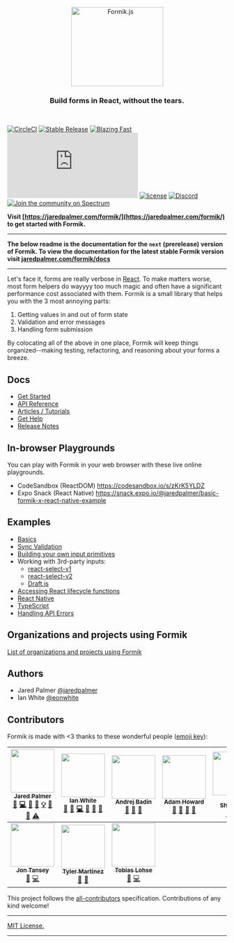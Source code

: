 <p align="center">
  <img src="https://user-images.githubusercontent.com/4060187/61057426-4e5a4600-a3c3-11e9-9114-630743e05814.png" width="211" height="182" alt="Formik.js" />
</p>

<h3 align="center">
  Build forms in React, without the tears.
</h3>

<br>

[![CircleCI](https://circleci.com/gh/jaredpalmer/formik.svg?style=svg)](https://circleci.com/gh/jaredpalmer/formik)
[![Stable Release](https://img.shields.io/npm/v/formik.svg)](https://npm.im/formik)
[![Blazing Fast](https://badgen.now.sh/badge/speed/blazing%20%F0%9F%94%A5/green)](https://npm.im/formik)
[![gzip size](http://img.badgesize.io/https://unpkg.com/formik@latest/dist/formik.umd.production.js?compression=gzip)](https://unpkg.com/formik@latest/dist/formik.umd.production.js)
[![license](https://badgen.now.sh/badge/license/MIT)](./LICENSE)
[![Discord](https://img.shields.io/discord/102860784329052160.svg?style=flat-square)](https://discord.gg/cU6MCve)
[![Join the community on Spectrum](https://withspectrum.github.io/badge/badge.svg)](https://spectrum.chat/palmer)

**Visit [https://jaredpalmer.com/formik/](https://jaredpalmer.com/formik/) to get started with Formik.**

---

**The below readme is the documentation for the `next` (prerelease) version of Formik. To view the documentation for the latest stable Formik version visit [jaredpalmer.com/formik/docs](https://jaredpalmer.com/formik/docs/overview)**

---

Let's face it, forms are really verbose in
[React](https://github.com/facebook/react). To make matters worse, most form
helpers do wayyyy too much magic and often have a significant performance cost
associated with them. Formik is a small library that helps you with the 3 most
annoying parts:

1.  Getting values in and out of form state
2.  Validation and error messages
3.  Handling form submission

By colocating all of the above in one place, Formik will keep things
organized--making testing, refactoring, and reasoning about your forms a breeze.

<div id="handleblur-e-any--void"></div>
<div id="handlechange-e-any--void"></div>

## Docs

- [Get Started](https://jaredpalmer.com/formik/docs/overview)
- [API Reference](https://jaredpalmer.com/formik/docs/api/formik)
- [Articles / Tutorials](https://jaredpalmer.com/formik/docs/resources)
- [Get Help](https://jaredpalmer.com/formik/help)
- [Release Notes](https://github.com/jaredpalmer/formik/releases)

## In-browser Playgrounds

You can play with Formik in your web browser with these live online playgrounds.

- CodeSandbox (ReactDOM) https://codesandbox.io/s/zKrK5YLDZ
- Expo Snack (React Native) https://snack.expo.io/@jaredpalmer/basic-formik-x-react-native-example

## Examples

- [Basics](https://codesandbox.io/s/zKrK5YLDZ)
- [Sync Validation](https://codesandbox.io/s/q8yRqQMp)
- [Building your own input primitives](https://codesandbox.io/s/qJR4ykJk)
- Working with 3rd-party inputs:
  - [react-select-v1](https://codesandbox.io/s/jRzE53pqR)
  - [react-select-v2](https://codesandbox.io/s/73jj9zom96)
  - [Draft.js](https://codesandbox.io/s/QW1rqjBLl)
- [Accessing React lifecycle functions](https://codesandbox.io/s/pgD4DLypy)
- [React Native](https://snack.expo.io/@ferrannp/react-native-x-formik)
- [TypeScript](https://codesandbox.io/s/8y578o8152)
- [Handling API Errors](https://codesandbox.io/s/nw193yq32l)

## Organizations and projects using Formik

[List of organizations and projects using Formik](https://github.com/jaredpalmer/formik/issues/87)

## Authors

- Jared Palmer [@jaredpalmer](https://twitter.com/jaredpalmer)
- Ian White [@eonwhite](https://twitter.com/eonwhite)

## Contributors

Formik is made with <3 thanks to these wonderful people
([emoji key](https://github.com/kentcdodds/all-contributors#emoji-key)):

<!-- ALL-CONTRIBUTORS-LIST:START - Do not remove or modify this section -->
<!-- prettier-ignore -->
| [<img src="https://avatars2.githubusercontent.com/u/4060187?v=4" width="100px;"/><br /><sub><b>Jared Palmer</b></sub>](http://jaredpalmer.com)<br />[💬](#question-jaredpalmer "Answering Questions") [💻](https://github.com/jaredpalmer/formik/commits?author=jaredpalmer "Code") [🎨](#design-jaredpalmer "Design") [📖](https://github.com/jaredpalmer/formik/commits?author=jaredpalmer "Documentation") [💡](#example-jaredpalmer "Examples") [🤔](#ideas-jaredpalmer "Ideas, Planning, & Feedback") [👀](#review-jaredpalmer "Reviewed Pull Requests") [⚠️](https://github.com/jaredpalmer/formik/commits?author=jaredpalmer "Tests") | [<img src="https://avatars0.githubusercontent.com/u/109324?v=4" width="100px;"/><br /><sub><b>Ian White</b></sub>](https://www.stardog.io)<br />[💬](#question-eonwhite "Answering Questions") [🐛](https://github.com/jaredpalmer/formik/issues?q=author%3Aeonwhite "Bug reports") [💻](https://github.com/jaredpalmer/formik/commits?author=eonwhite "Code") [📖](https://github.com/jaredpalmer/formik/commits?author=eonwhite "Documentation") [🤔](#ideas-eonwhite "Ideas, Planning, & Feedback") [👀](#review-eonwhite "Reviewed Pull Requests") | [<img src="https://avatars0.githubusercontent.com/u/829963?v=4" width="100px;"/><br /><sub><b>Andrej Badin</b></sub>](http://andrejbadin.com)<br />[💬](#question-Andreyco "Answering Questions") [🐛](https://github.com/jaredpalmer/formik/issues?q=author%3AAndreyco "Bug reports") [📖](https://github.com/jaredpalmer/formik/commits?author=Andreyco "Documentation") | [<img src="https://avatars2.githubusercontent.com/u/91115?v=4" width="100px;"/><br /><sub><b>Adam Howard</b></sub>](http://adz.co.de)<br />[💬](#question-skattyadz "Answering Questions") [🐛](https://github.com/jaredpalmer/formik/issues?q=author%3Askattyadz "Bug reports") [🤔](#ideas-skattyadz "Ideas, Planning, & Feedback") [👀](#review-skattyadz "Reviewed Pull Requests") | [<img src="https://avatars1.githubusercontent.com/u/6711845?v=4" width="100px;"/><br /><sub><b>Vlad Shcherbin</b></sub>](https://github.com/VladShcherbin)<br />[💬](#question-VladShcherbin "Answering Questions") [🐛](https://github.com/jaredpalmer/formik/issues?q=author%3AVladShcherbin "Bug reports") [🤔](#ideas-VladShcherbin "Ideas, Planning, & Feedback") | [<img src="https://avatars3.githubusercontent.com/u/383212?v=4" width="100px;"/><br /><sub><b>Brikou CARRE</b></sub>](https://github.com/brikou)<br />[🐛](https://github.com/jaredpalmer/formik/issues?q=author%3Abrikou "Bug reports") [📖](https://github.com/jaredpalmer/formik/commits?author=brikou "Documentation") | [<img src="https://avatars0.githubusercontent.com/u/5314713?v=4" width="100px;"/><br /><sub><b>Sam Kvale</b></sub>](http://skvale.github.io)<br />[🐛](https://github.com/jaredpalmer/formik/issues?q=author%3Askvale "Bug reports") [💻](https://github.com/jaredpalmer/formik/commits?author=skvale "Code") [⚠️](https://github.com/jaredpalmer/formik/commits?author=skvale "Tests") |
| :---: | :---: | :---: | :---: | :---: | :---: | :---: |
| [<img src="https://avatars0.githubusercontent.com/u/13765558?v=4" width="100px;"/><br /><sub><b>Jon Tansey</b></sub>](http://jon.tansey.info)<br />[🐛](https://github.com/jaredpalmer/formik/issues?q=author%3Ajontansey "Bug reports") [💻](https://github.com/jaredpalmer/formik/commits?author=jontansey "Code") | [<img src="https://avatars0.githubusercontent.com/u/6819171?v=4" width="100px;"/><br /><sub><b>Tyler Martinez</b></sub>](http://slightlytyler.com)<br />[🐛](https://github.com/jaredpalmer/formik/issues?q=author%3Aslightlytyler "Bug reports") [📖](https://github.com/jaredpalmer/formik/commits?author=slightlytyler "Documentation") | [<img src="https://avatars0.githubusercontent.com/u/1285032?v=4" width="100px;"/><br /><sub><b>Tobias Lohse</b></sub>](http://MrLoh.se)<br />[🐛](https://github.com/jaredpalmer/formik/issues?q=author%3AMrLoh "Bug reports") [💻](https://github.com/jaredpalmer/formik/commits?author=MrLoh "Code") |

<!-- ALL-CONTRIBUTORS-LIST:END -->

This project follows the
[all-contributors](https://github.com/kentcdodds/all-contributors)
specification. Contributions of any kind welcome!

---

[MIT License.](https://github.com/jaredpalmer/formik/blob/master/LICENSE)

---
